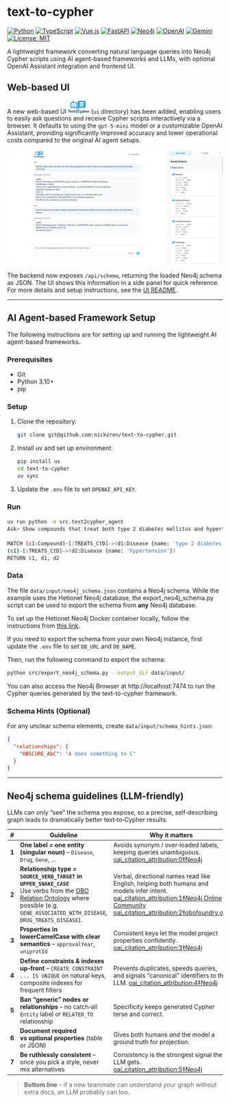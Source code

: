 # text-to-cypher

[![Python](https://img.shields.io/badge/Python-3.12+-3776AB?logo=python&logoColor=white)](https://www.python.org/)
[![TypeScript](https://img.shields.io/badge/TypeScript-5.7-3178C6?logo=typescript&logoColor=white)](https://www.typescriptlang.org/)
[![Vue.js](https://img.shields.io/badge/Vue.js-3-4FC08D?logo=vue.js&logoColor=white)](https://vuejs.org/)
[![FastAPI](https://img.shields.io/badge/FastAPI-Backend-009688?logo=fastapi&logoColor=white)](https://fastapi.tiangolo.com/)
[![Neo4j](https://img.shields.io/badge/Neo4j-Database-008CC1?logo=neo4j&logoColor=white)](https://neo4j.com/)
[![OpenAI](https://img.shields.io/badge/GPT--5-mini-412991?logo=openai&logoColor=white)](https://openai.com/)
[![Gemini](https://img.shields.io/badge/Gemini-2.5%20Pro-4285F4?logo=google&logoColor=white)](https://ai.google.dev/)
[![License: MIT](https://img.shields.io/badge/License-MIT-yellow.svg)](LICENSE)

A lightweight framework converting natural language queries into Neo4j Cypher scripts using AI agent-based frameworks and LLMs, with optional OpenAI Assistant integration and frontend UI.

## Web-based UI

A new web-based UI <img src="ui/src/assets/logo.png" width="50" alt="Text to Cypher UI"> (`ui` directory) has been added, enabling users to easily ask questions and receive Cypher scripts interactively via a browser. It defaults to using the `gpt-5-mini` model or a customizable OpenAI Assistant, providing significantly improved accuracy and lower operational costs compared to the original AI agent setups.

<img src="ui/src/assets/text-to-cypher-ui-overview.png" width="600" alt="Text to Cypher UI">

The backend now exposes `/api/schema`, returning the loaded Neo4j schema as JSON. The UI shows this information in a side panel for quick reference.
For more details and setup instructions, see the [UI README](ui/README.md).

---

## AI Agent-based Framework Setup

The following instructions are for setting up and running the lightweight AI agent-based frameworks.

### Prerequisites

- Git
- Python 3.10+
- pip

### Setup

1. Clone the repository:
   ```sh
   git clone git@github.com:nickzren/text-to-cypher.git
   ```
2. Install uv and set up environment:
   ```sh
   pip install uv
   cd text-to-cypher
   uv sync
   ```
3. Update the `.env` file to set `OPENAI_API_KEY`.

### Run

```sh
uv run python -m src.text2cypher_agent
Ask> Show compounds that treat both type 2 diabetes mellitus and hypertension.

MATCH (c1:Compound)-[:TREATS_CtD]->(d1:Disease {name: 'type 2 diabetes mellitus'}), 
(c1)-[:TREATS_CtD]->(d2:Disease {name: 'hypertension'})
RETURN c1, d1, d2
```

### Data

The file `data/input/neo4j_schema.json` contains a Neo4j schema. While the example uses the Hetionet Neo4j database, the export_neo4j_schema.py script can be used to export the schema from **any** Neo4j database.

To set up the Hetionet Neo4j Docker container locally, follow the instructions from [this link](https://github.com/nickzren/hetionet/tree/main?tab=readme-ov-file#docker-setup-and-initialization).

If you need to export the schema from your own Neo4j instance, first update the `.env` file to set `DB_URL` and `DB_NAME`.

Then, run the following command to export the schema:
```sh
python src/export_neo4j_schema.py --output_dir data/input/
```

You can also access the Neo4j Browser at http://localhost:7474 to run the Cypher queries generated by the text-to-cypher framework.

### Schema Hints (Optional)

For any unclear schema elements, create `data/input/schema_hints.json`:

```json
{
  "relationships": {
    "OBSCURE_AbC": "A does something to C"
  }
}
```

---

## Neo4j schema guidelines (LLM‑friendly)

LLMs can only “see” the schema you expose, so a precise, self‑describing graph leads to dramatically better text‑to‑Cypher results.

| # | Guideline | Why it matters |
|---|-----------|----------------|
| **1** | **One label = one entity (singular noun)** – `Disease`, `Drug`, `Gene`, … | Avoids synonym / over‑loaded labels, keeping queries unambiguous.  [oai_citation_attribution:0‡Neo4j](https://neo4j.com/docs/cypher-manual/current/syntax/naming/?utm_source=chatgpt.com) |
| **2** | **Relationship type = `SOURCE_VERB_TARGET` in `UPPER_SNAKE_CASE`**<br>Use verbs from the [OBO Relation Ontology](https://obofoundry.org/ontology/ro.html) where possible (e.g. `GENE_ASSOCIATED_WITH_DISEASE`, `DRUG_TREATS_DISEASE`). | Verbal, directional names read like English, helping both humans and models infer intent.  [oai_citation_attribution:1‡Neo4j Online Community](https://community.neo4j.com/t/cypher-basic-syntax/22950?utm_source=chatgpt.com) [oai_citation_attribution:2‡obofoundry.org](https://obofoundry.org/ontology/ro.html?utm_source=chatgpt.com) |
| **3** | **Properties in lowerCamelCase with clear semantics** – `approvalYear`, `uniprotId` | Consistent keys let the model project properties confidently.  [oai_citation_attribution:3‡Neo4j](https://neo4j.com/docs/cypher-manual/current/syntax/naming/?utm_source=chatgpt.com) |
| **4** | **Define constraints & indexes up‑front** – `CREATE CONSTRAINT ... IS UNIQUE` on natural keys, composite indexes for frequent filters | Prevents duplicates, speeds queries, and signals “canonical” identifiers to the LLM.  [oai_citation_attribution:4‡Neo4j](https://neo4j.com/docs/spark/current/write/schema-optimization/?utm_source=chatgpt.com) |
| **5** | **Ban “generic” nodes or relationships** – no catch‑all `Entity` label or `RELATED_TO` relationship | Specificity keeps generated Cypher terse and correct. |
| **6** | **Document required vs optional properties** (table or JSON) | Gives both humans *and* the model a ground truth for projection. |
| **7** | **Be ruthlessly consistent** – once you pick a style, never mix alternatives | Consistency is the strongest signal the LLM gets.  [oai_citation_attribution:5‡Neo4j](https://neo4j.com/docs/cypher-manual/current/syntax/naming/?utm_source=chatgpt.com) |

> **Bottom line** – if a new teammate can understand your graph without extra docs, an LLM probably can too.
